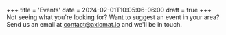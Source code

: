 +++
title = 'Events'
date = 2024-02-01T10:05:06-06:00
draft = true
+++
Not seeing what you're looking for?  Want to suggest an event in your area?  Send us an email at [contact@axiomat.io](mailto:contact@axiomat.io) and we'll be in touch.
